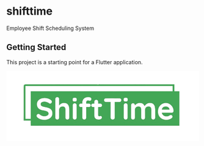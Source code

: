 # shifttime

Employee Shift Scheduling System

## Getting Started

This project is a starting point for a Flutter application.

![](images/shifttime.png)
